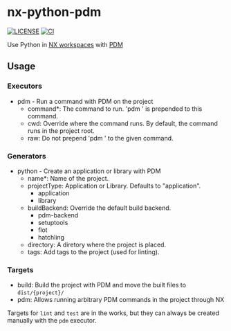# nx-python-pdm

[![LICENSE](https://img.shields.io/badge/license-MIT-green)](https://github.com/dman926/nx-python-pdm/blob/main/LICENSE)
[![CI](https://github.com/dman926/nx-python-pdm/actions/workflows/ci.yml/badge.svg)](https://github.com/dman926/nx-python-pdm/actions/workflows/ci.yml)

Use Python in [NX workspaces](https://nx.dev/) with [PDM](https://pdm.fming.dev/)

<!--
Hidden since it's not published yet.
## Installation
```bash
pnpm add -D nx-python-pdm
## Or using yarn
# yarn add -D nx-python-pdm
## Or using npm
# npm install -D nx-python-pdm
```
-->

## Usage

### Executors

- pdm - Run a command with PDM on the project
  - command\*: The command to run. 'pdm ' is prepended to this command.
  - cwd: Override where the command runs. By default, the command runs in the project root.
  - raw: Do not prepend 'pdm ' to the given command.

### Generators

- python - Create an application or library with PDM
  - name\*: Name of the project.
  - projectType: Application or Library. Defaults to "application".
    - application
    - library
  - buildBackend: Override the default build backend.
    - pdm-backend
    - setuptools
    - flot
    - hatchling
  - directory: A diretory where the project is placed.
  - tags: Add tags to the project (used for linting).

### Targets

- build: Build the project with PDM and move the built files to `dist/{project}/`
- pdm: Allows running arbitrary PDM commands in the project through NX

Targets for `lint` and `test` are in the works, but they can always be created manually with the `pdm` executor.
